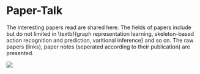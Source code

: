 # Paper-Talk
The interesting papers read are shared here. The fields of papers include but do not limited in \textbf{graph representation learning, skeleton-based action recognition and prediction, varitional inference} and so on. The raw papers (links), paper notes (seperated according to their publication) are presented.

<img src="http://chart.googleapis.com/chart?cht=tx&chl= x=\frac{-b\pm\sqrt{b^2-4ac}}{2a}" style="border:none;">

